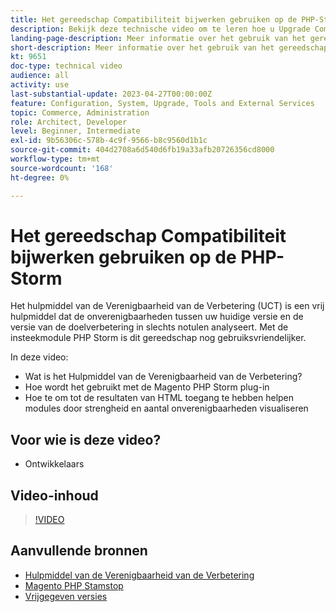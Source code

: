 ```yaml
---
title: Het gereedschap Compatibiliteit bijwerken gebruiken op de PHP-Storm
description: Bekijk deze technische video om te leren hoe u Upgrade Compatibility Tool kunt gebruiken met de PHP Storm-plug-in.
landing-page-description: Meer informatie over het gebruik van het gereedschap Compatibiliteit bijwerken met de PHP Storm-plug-in, zodat incompatibiliteiten gemakkelijk kunnen worden geïdentificeerd en verholpen.
short-description: Meer informatie over het gebruik van het gereedschap Compatibiliteit bijwerken met de PHP Storm-plug-in, zodat incompatibiliteiten gemakkelijk kunnen worden geïdentificeerd en verholpen.
kt: 9651
doc-type: technical video
audience: all
activity: use
last-substantial-update: 2023-04-27T00:00:00Z
feature: Configuration, System, Upgrade, Tools and External Services
topic: Commerce, Administration
role: Architect, Developer
level: Beginner, Intermediate
exl-id: 9b56306c-578b-4c9f-9566-b8c9560d1b1c
source-git-commit: 404d2708a6d540d6fb19a33afb20726356cd8000
workflow-type: tm+mt
source-wordcount: '168'
ht-degree: 0%

---
```


# Het gereedschap Compatibiliteit bijwerken gebruiken op de PHP-Storm

Het hulpmiddel van de Verenigbaarheid van de Verbetering (UCT) is een vrij hulpmiddel dat de onverenigbaarheden tussen uw huidige versie en de versie van de doelverbetering in slechts notulen analyseert. Met de insteekmodule PHP Storm is dit gereedschap nog gebruiksvriendelijker.

In deze video:

- Wat is het Hulpmiddel van de Verenigbaarheid van de Verbetering?
- Hoe wordt het gebruikt met de Magento PHP Storm plug-in
- Hoe te om tot de resultaten van HTML toegang te hebben helpen modules door strengheid en aantal onverenigbaarheden visualiseren

## Voor wie is deze video?

- Ontwikkelaars

## Video-inhoud

>[!VIDEO](https://video.tv.adobe.com/v/340150?quality=12&learn=on)

## Aanvullende bronnen

- [ Hulpmiddel van de Verenigbaarheid van de Verbetering ](https://experienceleague.adobe.com/docs/commerce-operations/upgrade-guide/upgrade-compatibility-tool/overview.html?lang=nl-NL)
- [ Magento PHP Stamstop ](https://plugins.jetbrains.com/plugin/8024-magento-phpstorm)
- [ Vrijgegeven versies ](https://experienceleague.adobe.com/docs/commerce-operations/release/versions.html?lang=nl-NL)
